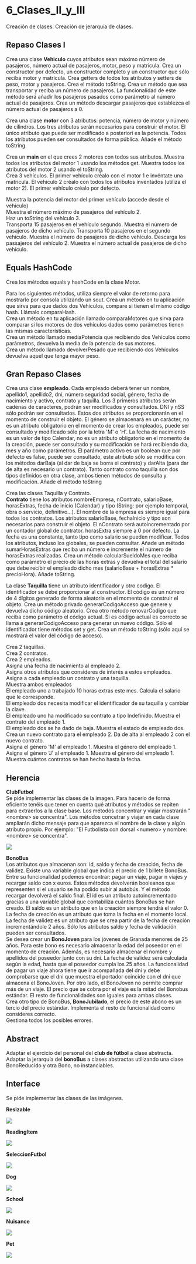 # 6_Clases_II_y_III
Creación de clases. Creación de jerarquía de clases.

## Repaso Clases I
Crea una clase **Vehiculo** cuyos atributos sean máximo número de pasajeros, número actual de pasajeros, motor, peso y matrícula. Crea un constructor por defecto, un constructor completo y un constructor que sólo reciba motor y matrícula. Crea getters de todos los atributos y setters de peso, motor y pasajeros. Crea el método toString. Crea un método que sea transportar y reciba un número de pasajeros. La funcionalidad de este método será añadir los pasajeros pasados como parámetro al número actual de pasajeros. Crea un método descargar pasajeros que establezca el número actual de pasajeros a 0.  
  
Crea una clase **motor** con 3 atributos: potencia, número de motor y número de cilindros. Los tres atributos serán necesarios para construir el motor. El único atributo que puede ser modificado a posteriori es la potencia. Todos los atributos pueden ser consultados de forma pública. Añade el método toString.  
  
Crea un **main** en el que crees 2 motores con todos sus atributos. Muestra todos los atributos del motor 1 usando los métodos get. Muestra todos los atributos del motor 2 usando el toString.  
Crea 3 vehículos. El primer vehículo créalo con el motor 1 e invéntate una matrícula. El vehículo 2 créalo con todos los atributos inventados (utiliza el motor 2). El primer vehículo créalo por defecto.  
  
Muestra la potencia del motor del primer vehículo (accede desde el vehículo)  
Muestra el número máximo de pasajeros del vehículo 2.  
Haz un toString del vehículo 3.  
Transporta 15 pasajeros en el vehículo segundo. Muestra el número de pasajeros de dicho vehículo. Transporta 10 pasajeros en el segundo vehículo. Muestra el número de pasajeros de dicho vehículo. Descarga los passajeros del vehículo 2. Muestra el número actual de pasajeros de dicho vehículo.

## Equals HashCode

Crea los métodos equals y hashCode en la clase Motor.  
  
Para los siguientes métodos, utiliza siempre el valor de retorno para mostrarlo por consola utilizando un sout. 
Crea un método en tu aplicación que sirva para que dados dos Vehículos, compare si tienen el mismo código hash. Llámalo comparaHash.  
Crea un método en tu aplicación llamado comparaMotores que sirva para comparar si los motores de dos vehículos dados como parámetros tienen las mismas características.  
Crea un método llamado mediaPotencia que recibiendo dos Vehículos como parámetros, devuelva la media de la potencia de sus motores.  
Crea un método llamado devolverPesado que recibiendo dos Vehículos devuelva aquel que tenga mayor peso.

## Gran Repaso Clases
Crea una clase **empleado**. Cada empleado deberá tener un nombre, apellido1, apellido2, dni, número seguridad social, género, fecha de nacimiento y activo, contrato y taquilla. Los 3 primeros atributos serán cadenas de caracteres, podrán ser modificados y consultados. DNI y nSS sólo podrán ser consultados. Estos dos atributos se proporcionarán en el momento de construir el objeto. El género se almacenará en un carácter, no es un atributo obligatorio en el momento de crear los empleados, puede ser consultado y modificado sólo por la letra 'M' o 'H'. La fecha de nacimiento es un valor de tipo Calendar, no es un atributo obligatorio en el momento de la creación, puede ser consultado y su modificación se hará recibiendo día, mes y año como parámetros. El parámetro activo es un boolean que por defecto es false, puede ser consultado, este atributo sólo se modifica con los métodos darBaja (al dar de baja se borra el contrato) y darAlta (para dar de alta es necesario un contrato). Tanto contrato como taquilla son dos tipos definidos en otra clase, ambos tienen métodos de consulta y modificación. Añade el método toString  
  
Crea las clases Taquilla y Contrato.  
**Contrato** tiene los atributos nombreEmpresa, nContrato, salarioBase, horasExtras, fecha de inicio (Calendar) y tipo (String: por ejemplo temporal, obra o servicio, definitivo...). El nombre de la empresa es siempre igual para todos los contratos. Los atributos salarioBase, fechaInicio y tipo son necesarios para construir el objeto. El nContrato será autoincrementado por un contador global de contrator. horasExtra siempre a 0 por defecto. La fecha es una constante, tanto tipo como salario se pueden modificar. Todos los atributos, incluso los globales, se pueden consultar. Añade un método sumarHorasExtras que reciba un número e incremente el número de horasExtras realizadas. Crea un método calcularSueldoMes que reciba como parámetro el precio de las horas extras y devuelva el total del salario que debe recibir el empleado dicho mes (salarioBase + horasExtras * precioHora). Añade toString.  
  
La clase **Taquilla** tiene un atributo identificador y otro codigo. El identificador se debe proporcionar al constructor. El código es un número de 4 dígitos generado de forma aleatoria en el momento de construir el objeto. Crea un método privado generarCodigoAcceso que genere y devuelva dicho código aleatorio. Crea otro método renovarCodigo que reciba como parámetro el código actual. Si es código actual es correcto se llama a generarCodigoAcceso para generar un nuevo código. Sólo el identificador tiene métodos set y get. Crea un método toString (sólo aquí se mostrará el valor del código de acceso).  
  
  
Crea 2 taquillas.  
Crea 2 contratos.  
Crea 2 empleados.  
Asigna una fecha de nacimiento al empleado 2.  
Asigna otros atributos que consideres de interés a estos empleados.  
Asigna a cada empleado un contrato y una taquilla.  
Muestra ambos empleados  
El empleado uno a trabajado 10 horas extras este mes. Calcula el salario que le corresponde.  
El empleado dos necesita modificar el identificador de su taquilla y cambiar la clave.  
El empleado uno ha modificado su contrato a tipo Indefinido. Muestra el contrato del empleado 1.  
El empleado dos se ha dado de baja. Muestra el estado de empleado dos.  
Crea un nuevo contrato para el empleado 2. Da de alta al empleado 2 con el nuevo contrato.  
Asigna el género 'M' al empleado 1. Muestra el género del empleado 1.  
Asigna el género 'J' al empleado 1. Muestra el género del empleado 1.  
Muestra cuántos contratos se han hecho hasta la fecha.

## Herencia
**ClubFutbol**  
Se pide implementar las clases de la imagen. Para hacerlo de forma eficiente tenéis que tener en cuenta qué atributos y métodos se repiten para extraerlos a la clase base. Los métodos concentrar y viajar mostrarán "\<nombre\> se concentra". Los métodos concetrar y viajar en cada clase ampliarán dicho mensaje para que aparezca el nombre de la clase y algún atributo propio. Por ejemplo: "El Futbolista con dorsal \<numero\> y nombre: \<nombre\> se concentra".  

![](/4.Herencia/ClubFutbol/herencia.png)
  
**BonoBus**  
Los atributos que almacenan son: id, saldo y fecha de creación, fecha de validez. Existe una variable global que indica el precio de 1 billete BonoBus. Entre su funcionalidad podemos encontrar: pagar un viaje, pagar n viajes y recargar saldo con x euros. Estos métodos devolverán booleanos que representen si el usuario se ha podido subir al autobús. Y el método recargar devolverá el saldo final. El id es un atributo autoincrementado gracias a una variable global que contabiliza cuántos BonoBus se han creado. El saldo es un atributo que en la creación siempre tendrá el valor 0. La fecha de creación es un atributo que toma la fecha en el momento local. La fecha de validez es un atributo que se crea partir de la fecha de creación incrementándole 2 años. Sólo los atributos saldo y fecha de validación pueden ser consultados.  
Se desea crear un **BonoJoven** para los jóvenes de Granada menores de 25 años. Para este bono es necesario almacenar la edad del poseedor en el momento de creación. Además, es necesario almacenar el nombre y apellidos del poseedor junto con su dni. La fecha de validez será calculada según la edad, hasta que el poseedor cumpla los 25 años. La funcionalidad de pagar un viaje ahora tiene que ir acompañada del dni y debe comprobarse que el dni que muestra el portador coincide con el dni que almacena el BonoJoven. Por otro lado, el BonoJoven no permite comprar más de un viaje. El precio que se cobra por el viaje es la mitad del Bonobus estándar. El resto de funcionalidades son iguales para ambas clases.  
Crea otro tipo de BonoBus, **BonoJubilado**, el precio de este abono es un tercio del precio estándar. Implementa el resto de funcionalidad como consideres correcto.  
Gestiona todos los posibles errores.

## Abstract
Adaptar el ejercicio del personal del **club de fútbol** a clase abstracta.  
Adaptar la jerarquía del **bonoBus** a clases abstractas utilizando una clase BonoReducido y otra Bono, no instanciables.

## Interface
Se pide implementar las clases de las imágenes.  

**Resizable**  

![](/6.Interface/resizable.png)  

**ReadingItem**  

![](/6.Interface/readingItem.png)  

**SeleccionFutbol**  

![](/6.Interface/seleccionFutbol.png)  

**Dog**  

![](/6.Interface/dog.png)  

**School**  

![](/6.Interface/school.png)  

**Nuisance**  

![](/6.Interface/nuisance.png)  

**Pet**  

![](/6.Interface/pet.jpg)  

